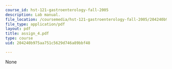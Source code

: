 ```yaml
---
course_id: hst-121-gastroenterology-fall-2005
description: Lab manual.
file_location: /coursemedia/hst-121-gastroenterology-fall-2005/204240b975aa751c5629d746a89bbf48_assign_4.pdf
file_type: application/pdf
layout: pdf
title: assign_4.pdf
type: course
uid: 204240b975aa751c5629d746a89bbf48

---
```

None